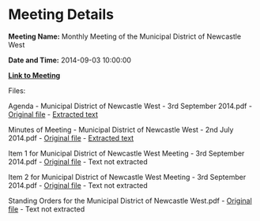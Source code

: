 # Meeting Details

**Meeting Name:** Monthly Meeting of the Municipal District of Newcastle West

**Date and Time:** 2014-09-03 10:00:00

**[Link to Meeting](https://www.limerick.ie/council/whats-on/monthly-meeting-municipal-district-newcastle-west-11)**

Files: 

Agenda - Municipal District of Newcastle West - 3rd September 2014.pdf - [Original file](https://www.limerick.ie/sites/default/files/media/documents/2017-07/1%20municipal_district_of_newcastle_west_agenda_-_wednesday_3rd_september.pdf) - [Extracted text](./Agenda%20-%20Municipal%20District%20of%20Newcastle%20West%20-%203rd%20September%202014.md)

Minutes of Meeting - Municipal District of Newcastle West - 2nd July 2014.pdf - [Original file](https://www.limerick.ie/sites/default/files/media/documents/2017-07/2%20municipal_district_of_newcastle_west_-_minutes_of_meeting_02_july_14.pdf) - [Extracted text](./Minutes%20of%20Meeting%20-%20Municipal%20District%20of%20Newcastle%20West%20-%202nd%20July%202014.md)

Item 1 for Municipal District of Newcastle West Meeting - 3rd September 2014.pdf - [Original file](https://www.limerick.ie/sites/default/files/media/documents/2017-07/3%20item_for_municipal_district_of_newcastle_west_meeting_-_3rd_september_2014_1.pdf) - Text not extracted

Item 2 for Municipal District of Newcastle West Meeting - 3rd September 2014.pdf - [Original file](https://www.limerick.ie/sites/default/files/media/documents/2017-07/4%20item_2_for_municipal_district_of_newcastle_west_meeting_-_3rd_september_2014.pdf) - Text not extracted

Standing Orders for the Municipal District of Newcastle West.pdf - [Original file](https://www.limerick.ie/sites/default/files/media/documents/2017-07/5%20standing_orders_for_the_municipal_district_of_newcastle_west.pdf) - Text not extracted

